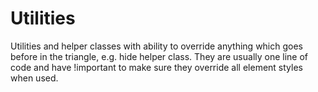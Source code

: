 # Utilities

Utilities and helper classes with ability to override anything which goes
before in the triangle, e.g. hide helper class.
They are usually one line of code and have !important to make sure they
override all element styles when used.
